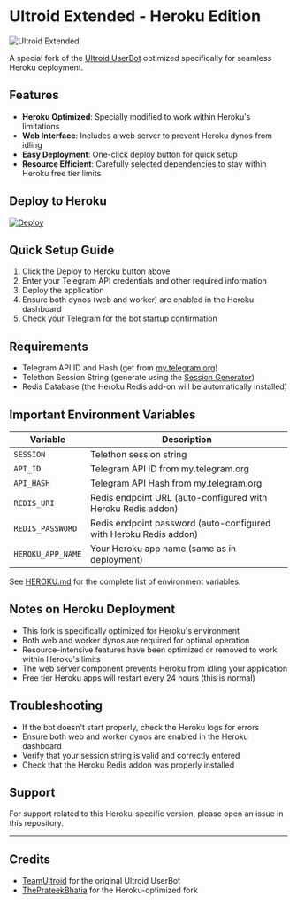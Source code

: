 # Ultroid Extended - Heroku Edition

![Ultroid Extended](https://graph.org/file/031957757a4f6a5191040.jpg)

A special fork of the [Ultroid UserBot](https://github.com/TeamUltroid/Ultroid) optimized specifically for seamless Heroku deployment.

## Features

- **Heroku Optimized**: Specially modified to work within Heroku's limitations
- **Web Interface**: Includes a web server to prevent Heroku dynos from idling
- **Easy Deployment**: One-click deploy button for quick setup
- **Resource Efficient**: Carefully selected dependencies to stay within Heroku free tier limits

## Deploy to Heroku

[![Deploy](https://www.herokucdn.com/deploy/button.svg)](https://heroku.com/deploy?template=https://github.com/ThePrateekBhatia/Ultroid)

## Quick Setup Guide

1. Click the Deploy to Heroku button above
2. Enter your Telegram API credentials and other required information
3. Deploy the application
4. Ensure both dynos (web and worker) are enabled in the Heroku dashboard
5. Check your Telegram for the bot startup confirmation

## Requirements

- Telegram API ID and Hash (get from [my.telegram.org](https://my.telegram.org))
- Telethon Session String (generate using the [Session Generator](https://replit.com/@TeamUltroid/UltroidStringSession))
- Redis Database (the Heroku Redis add-on will be automatically installed)

## Important Environment Variables

| Variable | Description |
| --- | --- |
| `SESSION` | Telethon session string |
| `API_ID` | Telegram API ID from my.telegram.org |
| `API_HASH` | Telegram API Hash from my.telegram.org |
| `REDIS_URI` | Redis endpoint URL (auto-configured with Heroku Redis addon) |
| `REDIS_PASSWORD` | Redis endpoint password (auto-configured with Heroku Redis addon) |
| `HEROKU_APP_NAME` | Your Heroku app name (same as in deployment) |

See [HEROKU.md](HEROKU.md) for the complete list of environment variables.

## Notes on Heroku Deployment

- This fork is specifically optimized for Heroku's environment
- Both web and worker dynos are required for optimal operation
- Resource-intensive features have been optimized or removed to work within Heroku's limits
- The web server component prevents Heroku from idling your application
- Free tier Heroku apps will restart every 24 hours (this is normal)

## Troubleshooting

- If the bot doesn't start properly, check the Heroku logs for errors
- Ensure both web and worker dynos are enabled in the Heroku dashboard
- Verify that your session string is valid and correctly entered
- Check that the Heroku Redis addon was properly installed

## Support

For support related to this Heroku-specific version, please open an issue in this repository.

---

## Credits
- [TeamUltroid](https://github.com/TeamUltroid) for the original Ultroid UserBot
- [ThePrateekBhatia](https://github.com/ThePrateekBhatia) for the Heroku-optimized fork
